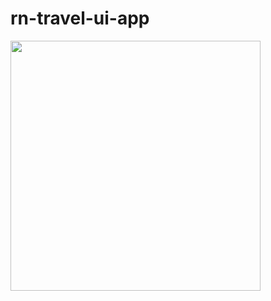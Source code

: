 # rn-travel-ui-app

<div >
<img height="400px" src="https://res.cloudinary.com/tuananh18/image/upload/v1631773472/ibllsjd6zofm9khm4ls3.png" >
</div>
